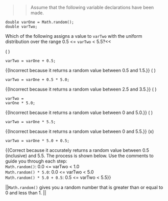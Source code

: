 >>Assume that the following variable declarations have been made.

```
double varOne = Math.random();
double varTwo;
```

Which of the following assigns a value to <code>varTwo</code> with the uniform distribution over the range 0.5 &lt;= <code>varTwo</code> &lt; 5.5?<<

( ) <pre><code>varTwo = varOne + 0.5;</code></pre> {{Incorrect because it returns a random value between 0.5 and 1.5.}}
( ) <pre><code>varTwo = varOne + 0.5 * 5.0;</code></pre> {{Incorrect because it returns a random value between 2.5 and 3.5.}}
( ) <pre><code>varTwo = varOne * 5.0;</code></pre> {{Incorrect because it returns a random value between 0 and 5.0.}}
( ) <pre><code>varTwo = varOne * 5.5;</code></pre> {{Incorrect because it returns a random value between 0 and 5.5.}}
(x) <pre><code>varTwo = varOne * 5.0 + 0.5;</code></pre> {{Correct because it accurately returns a random value between 0.5 (inclusive) and 5.5.
The process is shown below. Use the comments to guide you through each step:<br/>
<code>Math.random()</code>:             0.0 &lt;= varTwo &lt; 1.0<br/>
<code>Math.random() * 5.0</code>:       0.0 &lt;= varTwo &lt; 5.0<br/>
<code>Math.random() * 5.0 + 0.5</code>: 0.5 &lt;= varTwo &lt; 5.5}}

||<code>Math.random()</code> gives you a random number that is greater than or equal to 0 and less than 1. ||
